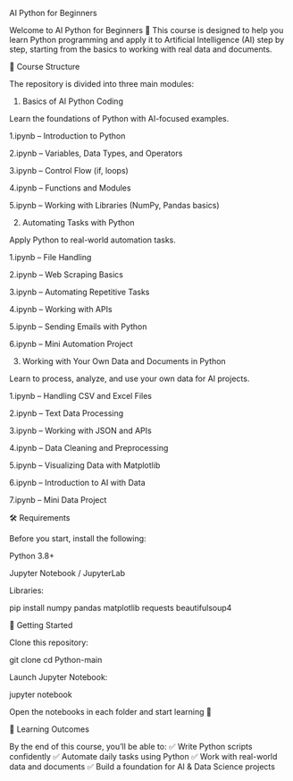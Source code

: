 AI Python for Beginners

Welcome to AI Python for Beginners 🚀
This course is designed to help you learn Python programming and apply it to Artificial Intelligence (AI) step by step, starting from the basics to working with real data and documents.

📂 Course Structure

The repository is divided into three main modules:

1. Basics of AI Python Coding

Learn the foundations of Python with AI-focused examples.

1.ipynb – Introduction to Python

2.ipynb – Variables, Data Types, and Operators

3.ipynb – Control Flow (if, loops)

4.ipynb – Functions and Modules

5.ipynb – Working with Libraries (NumPy, Pandas basics)

2. Automating Tasks with Python

Apply Python to real-world automation tasks.

1.ipynb – File Handling

2.ipynb – Web Scraping Basics

3.ipynb – Automating Repetitive Tasks

4.ipynb – Working with APIs

5.ipynb – Sending Emails with Python

6.ipynb – Mini Automation Project

3. Working with Your Own Data and Documents in Python

Learn to process, analyze, and use your own data for AI projects.

1.ipynb – Handling CSV and Excel Files

2.ipynb – Text Data Processing

3.ipynb – Working with JSON and APIs

4.ipynb – Data Cleaning and Preprocessing

5.ipynb – Visualizing Data with Matplotlib

6.ipynb – Introduction to AI with Data

7.ipynb – Mini Data Project

🛠️ Requirements

Before you start, install the following:

Python 3.8+

Jupyter Notebook / JupyterLab

Libraries:

pip install numpy pandas matplotlib requests beautifulsoup4

🚀 Getting Started

Clone this repository:

git clone <repo-link>
cd Python-main


Launch Jupyter Notebook:

jupyter notebook


Open the notebooks in each folder and start learning 🎉

🎯 Learning Outcomes

By the end of this course, you’ll be able to:
✅ Write Python scripts confidently
✅ Automate daily tasks using Python
✅ Work with real-world data and documents
✅ Build a foundation for AI & Data Science projects
